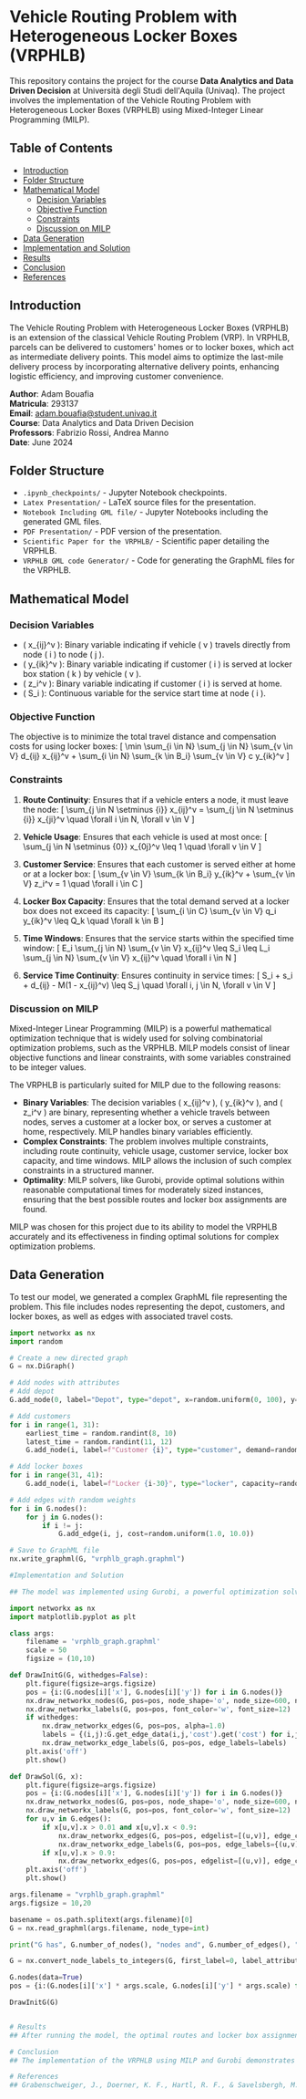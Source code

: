 # Vehicle Routing Problem with Heterogeneous Locker Boxes (VRPHLB)

This repository contains the project for the course **Data Analytics and Data Driven Decision** at Università degli Studi dell'Aquila (Univaq). The project involves the implementation of the Vehicle Routing Problem with Heterogeneous Locker Boxes (VRPHLB) using Mixed-Integer Linear Programming (MILP).

## Table of Contents
- [Introduction](#introduction)
- [Folder Structure](#folder-structure)
- [Mathematical Model](#mathematical-model)
  - [Decision Variables](#decision-variables)
  - [Objective Function](#objective-function)
  - [Constraints](#constraints)
  - [Discussion on MILP](#discussion-on-milp)
- [Data Generation](#data-generation)
- [Implementation and Solution](#implementation-and-solution)
- [Results](#results)
- [Conclusion](#conclusion)
- [References](#references)

## Introduction

The Vehicle Routing Problem with Heterogeneous Locker Boxes (VRPHLB) is an extension of the classical Vehicle Routing Problem (VRP). In VRPHLB, parcels can be delivered to customers' homes or to locker boxes, which act as intermediate delivery points. This model aims to optimize the last-mile delivery process by incorporating alternative delivery points, enhancing logistic efficiency, and improving customer convenience.

**Author**: Adam Bouafia  
**Matricula**: 293137  
**Email**: [adam.bouafia@student.univaq.it](mailto:adam.bouafia@student.univaq.it)  
**Course**: Data Analytics and Data Driven Decision  
**Professors**: Fabrizio Rossi, Andrea Manno  
**Date**: June 2024  

## Folder Structure

- `.ipynb_checkpoints/` - Jupyter Notebook checkpoints.
- `Latex Presentation/` - LaTeX source files for the presentation.
- `Notebook Including GML file/` - Jupyter Notebooks including the generated GML files.
- `PDF Presentation/` - PDF version of the presentation.
- `Scientific Paper for the VRPHLB/` - Scientific paper detailing the VRPHLB.
- `VRPHLB GML code Generator/` - Code for generating the GraphML files for the VRPHLB.

## Mathematical Model

### Decision Variables

- \( x_{ij}^v \): Binary variable indicating if vehicle \( v \) travels directly from node \( i \) to node \( j \).
- \( y_{ik}^v \): Binary variable indicating if customer \( i \) is served at locker box station \( k \) by vehicle \( v \).
- \( z_i^v \): Binary variable indicating if customer \( i \) is served at home.
- \( S_i \): Continuous variable for the service start time at node \( i \).

### Objective Function

The objective is to minimize the total travel distance and compensation costs for using locker boxes:
\[
\min \sum_{i \in N} \sum_{j \in N} \sum_{v \in V} d_{ij} x_{ij}^v + \sum_{i \in N} \sum_{k \in B_i} \sum_{v \in V} c y_{ik}^v
\]

### Constraints

1. **Route Continuity**: Ensures that if a vehicle enters a node, it must leave the node:
\[
\sum_{j \in N \setminus \{i\}} x_{ij}^v = \sum_{j \in N \setminus \{i\}} x_{ji}^v \quad \forall i \in N, \forall v \in V
\]

2. **Vehicle Usage**: Ensures that each vehicle is used at most once:
\[
\sum_{j \in N \setminus \{0\}} x_{0j}^v \leq 1 \quad \forall v \in V
\]

3. **Customer Service**: Ensures that each customer is served either at home or at a locker box:
\[
\sum_{v \in V} \sum_{k \in B_i} y_{ik}^v + \sum_{v \in V} z_i^v = 1 \quad \forall i \in C
\]

4. **Locker Box Capacity**: Ensures that the total demand served at a locker box does not exceed its capacity:
\[
\sum_{i \in C} \sum_{v \in V} q_i y_{ik}^v \leq Q_k \quad \forall k \in B
\]

5. **Time Windows**: Ensures that the service starts within the specified time window:
\[
E_i \sum_{j \in N} \sum_{v \in V} x_{ij}^v \leq S_i \leq L_i \sum_{j \in N} \sum_{v \in V} x_{ij}^v \quad \forall i \in N
\]

6. **Service Time Continuity**: Ensures continuity in service times:
\[
S_i + s_i + d_{ij} - M(1 - x_{ij}^v) \leq S_j \quad \forall i, j \in N, \forall v \in V
\]

### Discussion on MILP

Mixed-Integer Linear Programming (MILP) is a powerful mathematical optimization technique that is widely used for solving combinatorial optimization problems, such as the VRPHLB. MILP models consist of linear objective functions and linear constraints, with some variables constrained to be integer values.

The VRPHLB is particularly suited for MILP due to the following reasons:
- **Binary Variables**: The decision variables \( x_{ij}^v \), \( y_{ik}^v \), and \( z_i^v \) are binary, representing whether a vehicle travels between nodes, serves a customer at a locker box, or serves a customer at home, respectively. MILP handles binary variables efficiently.
- **Complex Constraints**: The problem involves multiple constraints, including route continuity, vehicle usage, customer service, locker box capacity, and time windows. MILP allows the inclusion of such complex constraints in a structured manner.
- **Optimality**: MILP solvers, like Gurobi, provide optimal solutions within reasonable computational times for moderately sized instances, ensuring that the best possible routes and locker box assignments are found.

MILP was chosen for this project due to its ability to model the VRPHLB accurately and its effectiveness in finding optimal solutions for complex optimization problems.

## Data Generation

To test our model, we generated a complex GraphML file representing the problem. This file includes nodes representing the depot, customers, and locker boxes, as well as edges with associated travel costs.

```python
import networkx as nx
import random

# Create a new directed graph
G = nx.DiGraph()

# Add nodes with attributes
# Add depot
G.add_node(0, label="Depot", type="depot", x=random.uniform(0, 100), y=random.uniform(0, 100))

# Add customers
for i in range(1, 31): 
    earliest_time = random.randint(8, 10)
    latest_time = random.randint(11, 12)
    G.add_node(i, label=f"Customer {i}", type="customer", demand=random.randint(1, 5), earliest=earliest_time, latest=latest_time, x=random.uniform(0, 100), y=random.uniform(0, 100))

# Add locker boxes
for i in range(31, 41): 
    G.add_node(i, label=f"Locker {i-30}", type="locker", capacity=random.randint(10, 20), x=random.uniform(0, 100), y=random.uniform(0, 100))

# Add edges with random weights
for i in G.nodes():
    for j in G.nodes():
        if i != j:
            G.add_edge(i, j, cost=random.uniform(1.0, 10.0))

# Save to GraphML file
nx.write_graphml(G, "vrphlb_graph.graphml")

#Implementation and Solution

## The model was implemented using Gurobi, a powerful optimization solver. Below are the steps for implementing and solving the VRPHLB.

import networkx as nx
import matplotlib.pyplot as plt

class args:
    filename = 'vrphlb_graph.graphml'
    scale = 50
    figsize = (10,10)

def DrawInitG(G, withedges=False):
    plt.figure(figsize=args.figsize)
    pos = {i:(G.nodes[i]['x'], G.nodes[i]['y']) for i in G.nodes()}
    nx.draw_networkx_nodes(G, pos=pos, node_shape='o', node_size=600, node_color='red')
    nx.draw_networkx_labels(G, pos=pos, font_color='w', font_size=12)
    if withedges:
        nx.draw_networkx_edges(G, pos=pos, alpha=1.0)
        labels = {(i,j):G.get_edge_data(i,j,'cost').get('cost') for i,j in G.edges()}
        nx.draw_networkx_edge_labels(G, pos=pos, edge_labels=labels)
    plt.axis('off')
    plt.show()

def DrawSol(G, x):
    plt.figure(figsize=args.figsize)
    pos = {i:(G.nodes[i]['x'], G.nodes[i]['y']) for i in G.nodes()}
    nx.draw_networkx_nodes(G, pos=pos, node_shape='o', node_size=600, node_color='red', label=[G.nodes()])
    nx.draw_networkx_labels(G, pos=pos, font_color='w', font_size=12)
    for u,v in G.edges():
        if x[u,v].x > 0.01 and x[u,v].x < 0.9:
            nx.draw_networkx_edges(G, pos=pos, edgelist=[(u,v)], edge_color='r')
            nx.draw_networkx_edge_labels(G, pos=pos, edge_labels={(u,v):'{:.2f}'.format(x[u,v].x)})
        if x[u,v].x > 0.9:
            nx.draw_networkx_edges(G, pos=pos, edgelist=[(u,v)], edge_color='k')
    plt.axis('off')
    plt.show()

args.filename = "vrphlb_graph.graphml"
args.figsize = 10,20

basename = os.path.splitext(args.filename)[0]
G = nx.read_graphml(args.filename, node_type=int)

print("G has", G.number_of_nodes(), "nodes and", G.number_of_edges(), "edges")

G = nx.convert_node_labels_to_integers(G, first_label=0, label_attribute='old')

G.nodes(data=True)
pos = {i:(G.nodes[i]['x'] * args.scale, G.nodes[i]['y'] * args.scale) for i in G.nodes()}

DrawInitG(G)


# Results
## After running the model, the optimal routes and locker box assignments were visualized to illustrate the solution. The results showed a significant improvement in delivery efficiency by utilizing locker boxes.

# Conclusion
## The implementation of the VRPHLB using MILP and Gurobi demonstrates the potential for optimizing last-mile delivery through the use of locker boxes. This approach not only reduces delivery costs but also increases customer convenience. Future work could explore dynamic locker box capacities and real-time route adjustments.

# References
## Grabenschweiger, J., Doerner, K. F., Hartl, R. F., & Savelsbergh, M. W. P. (2021). The vehicle routing problem with heterogeneous locker boxes. Central European Journal of Operations Research, 29, 113–142. https://doi.org/10.1007/s10100-020-00725-2